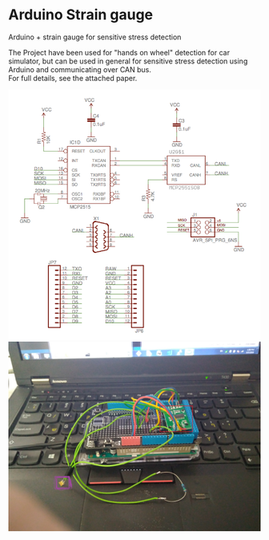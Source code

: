 # Arduino Strain gauge
Arduino + strain gauge for sensitive stress detection<br>

The Project have been used for "hands on wheel" detection for car simulator, but can be used in general for sensitive stress detection using Arduino and communicating over CAN bus.<br>
For full details, see the attached paper.

![](CANShield.png "Can Shiled")
![](Arduino-parts.jpg "Arduino board")
